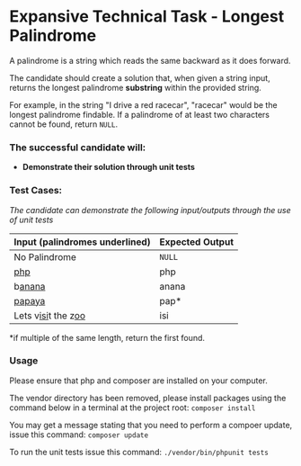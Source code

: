 # Expansive Technical Task - Longest Palindrome

A palindrome is a string which reads the same backward as it
does forward.

The candidate should create a solution that, when given a string input, returns the longest
palindrome **substring** within the provided string. 

For example, in the string "I drive a red racecar",
"racecar" would be the longest palindrome findable. 
If a palindrome of at least two characters cannot be found, return `NULL`.

### The successful candidate will:
* **Demonstrate their solution through unit tests**

### Test Cases:
_The candidate can demonstrate the following input/outputs through the use of
unit tests_

Input (palindromes underlined) | Expected Output
--- | ---
No Palindrome|`NULL`
<u>php</u>|php
b<u>anana</u>|anana
<u>papaya</u>|pap*
Lets v<u>isi</u>t the z<u>oo</u>|isi

*if multiple of the same length, return the first found.

### Usage
Please ensure that php and composer are installed on your computer.

The vendor directory has been removed, please install packages using the command below in a terminal at the project root:
`composer install`

You may get a message stating that you need to perform a compoer update, issue this command:
`composer update`

To run the unit tests issue this command:
`./vendor/bin/phpunit tests`
